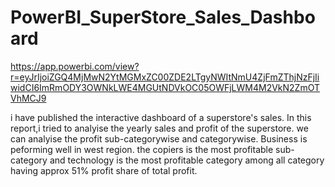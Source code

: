 # PowerBI_SuperStore_Sales_Dashboard
https://app.powerbi.com/view?r=eyJrIjoiZGQ4MjMwN2YtMGMxZC00ZDE2LTgyNWItNmU4ZjFmZThjNzFjIiwidCI6ImRmODY3OWNkLWE4MGUtNDVkOC05OWFjLWM4M2VkN2ZmOTVhMCJ9


i have published the interactive dashboard of a superstore's sales.
In this report,i tried to analyise the yearly sales and profit of the superstore.
we can analyise the profit sub-categorywise and categorywise.
Business is peforming well in west region.
the copiers is the most profitable sub-category and technology is the most profitable category among all category having approx 51% profit share of total profit.
